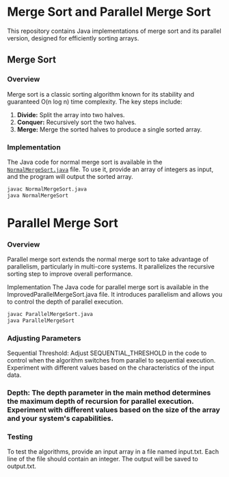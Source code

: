 # Merge Sort and Parallel Merge Sort

This repository contains Java implementations of merge sort and its parallel version, designed for efficiently sorting arrays.

## Merge Sort

### Overview

Merge sort is a classic sorting algorithm known for its stability and guaranteed O(n log n) time complexity. The key steps include:

1. **Divide:** Split the array into two halves.
2. **Conquer:** Recursively sort the two halves.
3. **Merge:** Merge the sorted halves to produce a single sorted array.

### Implementation

The Java code for normal merge sort is available in the [`NormalMergeSort.java`](NormalMergeSort.java) file. To use it, provide an array of integers as input, and the program will output the sorted array.

```bash
javac NormalMergeSort.java
java NormalMergeSort
```

# Parallel Merge Sort

### Overview

Parallel merge sort extends the normal merge sort to take advantage of parallelism, particularly in multi-core systems. It parallelizes the recursive sorting step to improve overall performance.

Implementation
The Java code for parallel merge sort is available in the ImprovedParallelMergeSort.java file. It introduces parallelism and allows you to control the depth of parallel execution.

```bash
javac ParallelMergeSort.java
java ParallelMergeSort
```

### Adjusting Parameters
Sequential Threshold: Adjust SEQUENTIAL_THRESHOLD in the code to control when the algorithm switches from parallel to sequential execution. Experiment with different values based on the characteristics of the input data.

### Depth: The depth parameter in the main method determines the maximum depth of recursion for parallel execution. Experiment with different values based on the size of the array and your system's capabilities.

### Testing
To test the algorithms, provide an input array in a file named input.txt. Each line of the file should contain an integer. The output will be saved to output.txt.
